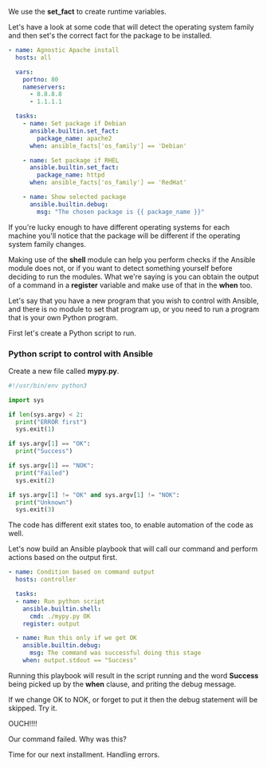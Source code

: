 We use the **set_fact** to create runtime variables.

Let's have a look at some code that will detect the operating system family and then set's the correct fact for the package to be installed.

```yaml
- name: Agnostic Apache install
  hosts: all

  vars:
    portno: 80
    nameservers:
      - 8.8.8.8
      - 1.1.1.1

  tasks:
    - name: Set package if Debian
      ansible.builtin.set_fact:
        package_name: apache2
      when: ansible_facts['os_family'] == 'Debian'

    - name: Set package if RHEL
      ansible.builtin.set_fact:
        package_name: httpd
      when: ansible_facts['os_family'] == 'RedHat'

    - name: Show selected package
      ansible.builtin.debug:
        msg: "The chosen package is {{ package_name }}"
```

If you're lucky enough to have different operating systems for each machine you'll notice that the package will be different if the operating system family changes.

Making use of the **shell** module can help you perform checks if the Ansible module does not, or if you want to detect something yourself before deciding to run the modules.  What we're saying is you can obtain the output of a command in a **register** variable and make use of that in the **when** too.

Let's say that you have a new program that you wish to control with Ansible, and there is no module to set that program up, or you need to run a program that is your own Python program.

First let's create a Python script to run.

### Python script to control with Ansible

Create a new file called **mypy.py**.

```python
#!/usr/bin/env python3

import sys

if len(sys.argv) < 2:
  print("ERROR first")
  sys.exit(1)

if sys.argv[1] == "OK":
  print("Success")

if sys.argv[1] == "NOK":
  print("Failed")
  sys.exit(2)

if sys.argv[1] != "OK" and sys.argv[1] != "NOK":
  print("Unknown")
  sys.exit(3)
```

The code has different exit states too, to enable automation of the code as well.

Let's now build an Ansible playbook that will call our command and perform actions based on the output first.

```yaml
- name: Condition based on command output
  hosts: controller

  tasks:
  - name: Run python script
    ansible.builtin.shell:
      cmd: ./mypy.py OK
    register: output

  - name: Run this only if we get OK
    ansible.builtin.debug:
      msg: The command was successful doing this stage
    when: output.stdout == "Success"
```

Running this playbook will result in the script running and the word **Success** being picked up by the **when** clause, and priting the debug message.

If we change OK to NOK, or forget to put it then the debug statement will be skipped.  Try it.

OUCH!!!!

Our command failed.  Why was this?

Time for our next installment.  Handling errors.